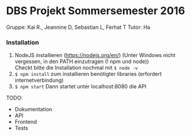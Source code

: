 # DBS Projekt Sommersemester 2016
Gruppe: Kai R., Jeannine D, Sebastian L, Ferhat T
Tutor: Ha

### Installation

1. NodeJS installieren (https://nodejs.org/en/) (Unter Windows nicht vergessen, in den PATH einzutragen (! npm und node))  
Checkt bitte die Installation nochmal mit ``$ node -v``
2. ``$ npm install`` zum installieren benötigter libraries (erfordert internetverbindung)
3. ``$ npm start`` Dann startet unter localhost:8080 die API


TODO:
* Dokumentation
* API
* Frontend
* Tests
